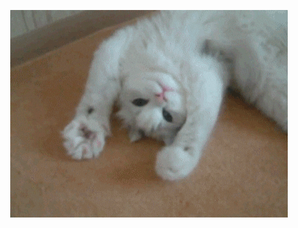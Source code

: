 <p align="center">
  <img src="https://github.com/hsiangyin15/hsiangyin15/blob/main/hi.gif" />
</p>

